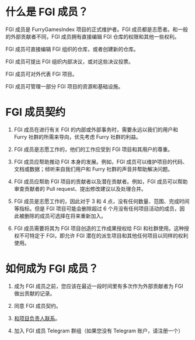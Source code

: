 # 什么是 FGI 成员？

FGI 成员是 FurryGamesIndex 项目的正式维护者。FGI 成员都是志愿者。和一般的外部贡献者不同，FGI 成员拥有直接编辑 FGI 仓库的权限和其他一些权利。

FGI 成员可直接编辑 FGI 组织的仓库，或者创建新的仓库。

FGI 成员可提出 FGI 组织内部决议，或对这些决议投票。

FGI 成员可对外代表 FGI 项目。

FGI 成员可管理一部分 FGI 项目的资源和基础设施。

# FGI 成员契约

1. FGI 成员在进行有关 FGI 的内部或外部事务时，需要永远以我们的用户和 Furry 社群的所需来导向，优先考虑 Furry 社群的利益。

2. FGI 成员是志愿工作的，他们的工作应受到 FGI 项目和其用户的尊重。

3. FGI 成员应帮助推动 FGI 本身的发展。例如，FGI 成员可以维护项目的代码、文档或数据；倾听来自我们用户和 Furry 社群的声音并帮助解决问题。

4. FGI 成员应帮助 FGI 项目的贡献者以及潜在贡献者。例如，FGI 成员可以帮助审查贡献者的 Pull request、提出修改建议以及处理合并。

5. FGI 成员是志愿工作的，因此对于 3 和 4 点，没有任何数量、范围、完成时间等指标。但是 FGI 项目可能会删除超过 6 个月没有任何项目活动的成员，因此被删除的成员可选择在将来重新加入。

6. FGI 成员需要将其为 FGI 项目创造的工作成果授权给 FGI 和社群使用。这种授权不可特定于 FGI，即允许 FGI 潜在的派生项目和其他任何项目以同样的权利使用。

# 如何成为 FGI 成员？

1. 成为 FGI 成员之前，您应该在最近一段时间里有多次作为外部贡献者为 FGI 做出贡献的记录。
	
2. 同意 FGI 成员契约。
	
3. [和项目负责人联系](Get-Involved.zh-cn.md#anchor_contact)。
	
4. 加入 FGI 成员 Telegram 群组（如果您没有 Telegram 账户，请注册一个）
